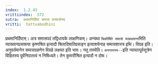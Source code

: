 ```yaml
---
index:  1.2.43
vrittiindex:  572
sutra:  प्रथमानिर्दिष्टं समास उपसर्जनम्
vritti:  tattvabodhini 
---
```


प्रथमानिर्दिष्टम्। अत्र समासपदं तद्विधायके लाक्षणिकम्। अन्यथा `चिकीर्षिते समासे यत्प्रथमान्त`मिति व्याख्यानप्रसक्त्या कृष्णश्रित इत्यादौ श्रितादिष्वतिप्रसङ्ग इत्याशयेनाह समासशास्त्र इथि। विग्रह इति। अनुवर्तमानेन समासग्रहणेन विग्रहे लक्ष्यत इति भावः। नतु तस्येति। `अनन्तरस्य--`इति न्यायात्पूर्वसूत्रेण विहितस्य पूर्वनिपातत्वं न निषिध्यते। तेन कुमारीश्रित इत्यादौ न दोषः। 

